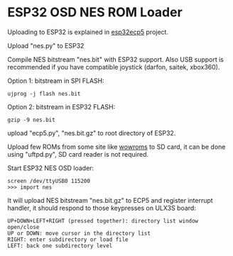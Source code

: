 # ESP32 OSD NES ROM Loader

Uploading to ESP32 is explained in
[esp32ecp5](https://github.com/emard/esp32ecp5) project.

Upload "nes.py" to ESP32

Compile NES bitstream "nes.bit" with ESP32 support. Also USB support
is recommended if you have compatible joystick (darfon, saitek, xbox360).

Option 1: bitstream in SPI FLASH:

    ujprog -j flash nes.bit

Option 2: bitstream in ESP32 FLASH:

    gzip -9 nes.bit

upload "ecp5.py", "nes.bit.gz" to root directory of ESP32.

Upload few ROMs from some site like [wowroms](https://wowroms.com)
to SD card, it can be done using "uftpd.py", SD card reader is not required.

Start ESP32 NES OSD loader:

    screen /dev/ttyUSB0 115200
    >>> import nes

It will upload NES bitstream "nes.bit.gz" to ECP5 and
register interrupt handler, it should respond to those keypresses on
ULX3S board:

    UP+DOWN+LEFT+RIGHT (pressed together): directory list window open/close
    UP or DOWN: move cursor in the directory list
    RIGHT: enter subdirectory or load file
    LEFT: back one subdirectory level
 